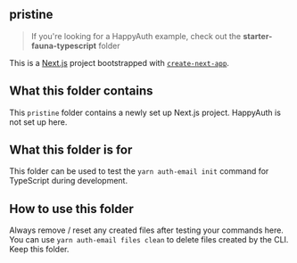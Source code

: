 ## pristine

> If you're looking for a HappyAuth example, check out the **starter-fauna-typescript** folder

This is a [Next.js](https://nextjs.org/) project bootstrapped with [`create-next-app`](https://github.com/vercel/next.js/tree/canary/packages/create-next-app).

## What this folder contains

This `pristine` folder contains a newly set up Next.js project. HappyAuth is not set up here.

## What this folder is for

This folder can be used to test the `yarn auth-email init` command for TypeScript during development.

## How to use this folder

Always remove / reset any created files after testing your commands here. You can use `yarn auth-email files clean` to delete files created by the CLI. Keep this folder.
